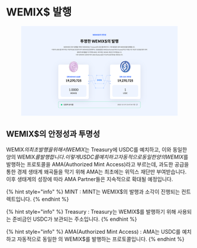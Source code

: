 # WEMIX$ 발행

<figure><img src="../../.gitbook/assets/wemix_dollar_1.png" alt=""><figcaption></figcaption></figure>

## WEMIX$의 안정성과 투명성

WEMIX$의 최초 발행을 위해서 WEMIX$는 Treasury에 USDC를 예치하고, 이와 동일한 양의 WEMIX$를 발행합니다. 이렇게 USDC를 예치하고 자동적으로 동일한 양의 WEMIX$를 발행하는 프로토콜을 AMA(Authorized Mint Access)라고 부르는데, 과도한 공급을 통한 경제 생태계 왜곡들을 막기 위해 AMA는 최초에는 위믹스 재단만 부여받습니다. 이후 생태계의 성장에 따라 AMA Partner들은 지속적으로 확대될 예정입니다.

{% hint style="info" %}
MINT : MINT는 WEMIX$의 발행과 소각이 진행되는 컨트렉트입니다.
{% endhint %}

{% hint style="info" %}
Treasury : Treasury는 WEMIX$를 발행하기 위해 사용되는 준비금인 USDC가 보관되는 주소입니다.
{% endhint %}

{% hint style="info" %}
AMA(Authorized Mint Access) : AMA는 USDC를 예치하고 자동적으로 동일한 의 WEMIX$를 발행하는 프로토콜입니다.
{% endhint %}
